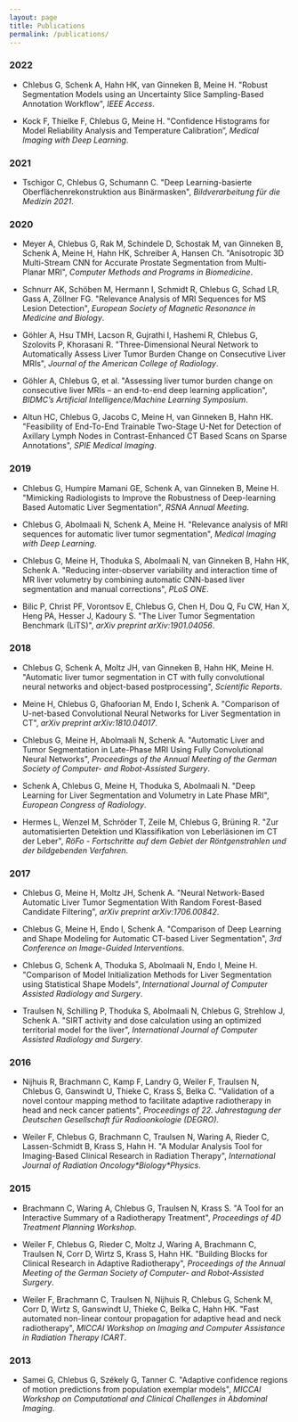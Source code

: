 ```yaml
---
layout: page
title: Publications
permalink: /publications/
---
```


### 2022

- Chlebus G, Schenk A, Hahn HK, van Ginneken B, Meine H. "Robust Segmentation Models using an Uncertainty Slice Sampling-Based Annotation Workflow", *IEEE Access*.

- Kock F, Thielke F, Chlebus G, Meine H. "Confidence Histograms for Model Reliability Analysis
and Temperature Calibration”, *Medical Imaging with Deep Learning*.

### 2021

- Tschigor C, Chlebus G, Schumann C. "Deep Learning-basierte Oberflächenrekonstruktion aus Binärmasken",
*Bildverarbeitung für die Medizin 2021*.

### 2020

- Meyer A, Chlebus G, Rak M, Schindele D, Schostak M, van Ginneken B, Schenk A, Meine H, Hahn HK, Schreiber A, Hansen Ch. "Anisotropic 3D Multi-Stream CNN for Accurate Prostate Segmentation from Multi-Planar MRI", *Computer Methods and Programs in Biomedicine*.

- Schnurr AK, Schöben M, Hermann I, Schmidt R, Chlebus G, Schad LR, Gass A, Zöllner FG. "Relevance Analysis of MRI Sequences for MS Lesion Detection",
*European Society of Magnetic Resonance in Medicine and Biology*.

- Göhler A, Hsu TMH, Lacson R, Gujrathi I, Hashemi R, Chlebus G, Szolovits P, Khorasani R.
 "Three-Dimensional Neural Network to Automatically Assess Liver Tumor Burden
Change on Consecutive Liver MRIs", *Journal of the American College of Radiology*.

- Göhler A, Chlebus G, et al. "Assessing liver tumor burden change on consecutive liver MRIs –
an end-to-end deep learning application", *BIDMC’s Artificial Intelligence/Machine Learning Symposium*.

- Altun HC, Chlebus G, Jacobs C, Meine H, van Ginneken B, Hahn HK. "Feasibility of End-To-End Trainable Two-Stage U-Net for Detection of Axillary Lymph Nodes in Contrast-Enhanced CT Based Scans on Sparse Annotations", *SPIE Medical Imaging*.

### 2019

- Chlebus G, Humpire Mamani GE, Schenk A, van Ginneken B, Meine H. "Mimicking Radiologists to Improve the Robustness of Deep-learning Based Automatic Liver Segmentation", *RSNA Annual Meeting*.

- Chlebus G, Abolmaali N, Schenk A, Meine H. "Relevance analysis of MRI sequences for automatic
  liver tumor segmentation", *Medical Imaging with Deep Learning*.

- Chlebus G, Meine H, Thoduka S, Abolmaali N, van Ginneken B, Hahn HK, Schenk A. "Reducing
  inter-observer variability and interaction time of MR liver volumetry by combining automatic
  CNN-based liver segmentation and manual corrections", *PLoS ONE*.

- Bilic P, Christ PF, Vorontsov E, Chlebus G, Chen H, Dou Q, Fu CW, Han X, Heng PA, Hesser J,
  Kadoury S. "The Liver Tumor Segmentation Benchmark (LiTS)", *arXiv preprint arXiv:1901.04056*.

### 2018

- Chlebus G, Schenk A, Moltz JH, van Ginneken B, Hahn HK, Meine H. "Automatic liver tumor
  segmentation in CT with fully convolutional neural networks and object-based
  postprocessing", *Scientific Reports*.

- Meine H, Chlebus G, Ghafoorian M, Endo I, Schenk A. "Comparison of U-net-based
  Convolutional Neural Networks for Liver Segmentation in CT", *arXiv preprint arXiv:1810.04017*.

- Chlebus G, Meine H, Abolmaali N, Schenk A. "Automatic Liver and Tumor Segmentation in Late-Phase
  MRI Using Fully Convolutional Neural Networks", *Proceedings of the Annual Meeting of the German
  Society of Computer- and Robot-Assisted Surgery*.

- Schenk A, Chlebus G, Meine H, Thoduka S, Abolmaali N. "Deep Learning for Liver Segmentation and
  Volumetry in Late Phase MRI", *European Congress of Radiology*.

- Hermes L, Wenzel M, Schröder T, Zeile M, Chlebus G, Brüning R. "Zur automatisierten Detektion und
  Klassifikation von Leberläsionen im CT der Leber", *RöFo - Fortschritte auf dem Gebiet der
  Röntgenstrahlen und der bildgebenden Verfahren*.

### 2017

- Chlebus G, Meine H, Moltz JH, Schenk A. "Neural Network-Based Automatic Liver Tumor Segmentation
  With Random Forest-Based Candidate Filtering", *arXiv preprint arXiv:1706.00842*.

- Chlebus G, Meine H, Endo I, Schenk A. "Comparison of Deep Learning and Shape Modeling
  for Automatic CT-based Liver Segmentation", *3rd Conference on Image-Guided
  Interventions*.


- Chlebus G, Schenk A, Thoduka S, Abolmaali N, Endo I, Meine H. "Comparison of Model
  Initialization Methods for Liver Segmentation using Statistical Shape Models",
  *International Journal of Computer Assisted Radiology and Surgery*.

- Traulsen N, Schilling P, Thoduka S, Abolmaali N, Chlebus G, Strehlow J, Schenk A. "SIRT activity
  and dose calculation using an optimized territorial model for the liver", *International Journal
  of Computer Assisted Radiology and Surgery*.

### 2016

- Nijhuis R, Brachmann C, Kamp F, Landry G, Weiler F, Traulsen N, Chlebus G, Ganswindt U, Thieke C,
  Krass S, Belka C. "Validation of a novel contour mapping method to facilitate adaptive
  radiotherapy in head and neck cancer patients", *Proceedings of 22. Jahrestagung der Deutschen
  Gesellschaft für Radioonkologie (DEGRO)*.

- Weiler F, Chlebus G, Brachmann C, Traulsen N, Waring A, Rieder C, Lassen-Schmidt B, Krass S, Hahn
  H. "A Modular Analysis Tool for Imaging-Based Clinical Research in Radiation Therapy",
  *International Journal of Radiation Oncology\*Biology\*Physics*.

### 2015

- Brachmann C, Waring A, Chlebus G, Traulsen N, Krass S. "A Tool for an Interactive Summary of a
  Radiotherapy Treatment", *Proceedings of 4D Treatment Planning Workshop*.

- Weiler F, Chlebus G, Rieder C, Moltz J, Waring A, Brachmann C, Traulsen N, Corr D, Wirtz S, Krass
  S, Hahn HK. "Building Blocks for Clinical Research in Adaptive Radiotherapy", *Proceedings of the
  Annual Meeting of the German Society of Computer- and Robot-Assisted Surgery*.

- Weiler F, Brachmann C, Traulsen N, Nijhuis R, Chlebus G, Schenk M, Corr D, Wirtz S, Ganswindt U,
  Thieke C, Belka C, Hahn HK. "Fast automated non-linear contour propagation for adaptive head and
  neck radiotherapy", *MICCAI Workshop on Imaging and Computer Assistance in Radiation Therapy
  ICART*.

### 2013

- Samei G, Chlebus G, Székely G, Tanner C. "Adaptive confidence regions of motion predictions from
  population exemplar models", *MICCAI Workshop on Computational and Clinical Challenges in
  Abdominal Imaging*.
